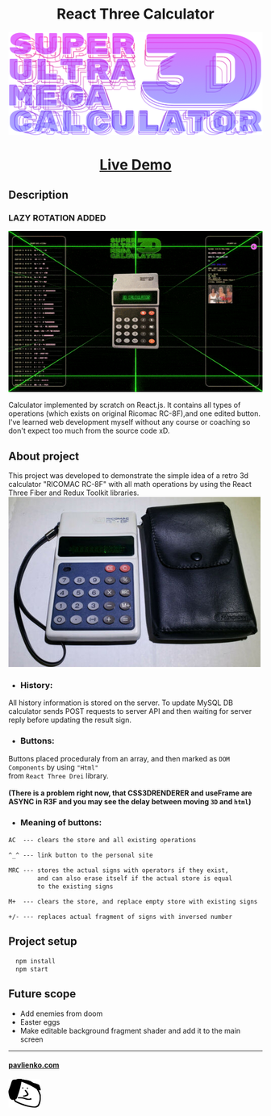 # <div align="center">React Three Calculator</div>

![image info](./src/assets/logow.png)

# <div align="center">[Live Demo](https://pavlienko.com/projects/three-calculator)</div>

<!-- - **Buttons count:**
  - width: **4** blocks
  - height: **5** blocks -->

## Description

### LAZY ROTATION ADDED

![image info](./src/assets/readme-banner-gif-01.gif)

Calculator implemented by scratch on React.js.
It contains all types of operations (which exists on original Ricomac RC-8F),and one edited button. I've learned web development myself without any course or coaching so don't expect too much from the source code xD.

## About project


This project was developed to demonstrate the simple idea of ​​a retro 3d calculator "RICOMAC RC-8F" with all math operations by using the React Three Fiber and Redux Toolkit libraries.
<br />
![image info](./src/assets/ricomac-photo.jpeg)

- ### History:

All history information is stored on the server.
To update MySQL DB calculator sends POST requests to server API and then waiting for server reply before updating the result sign.

- ### Buttons:
Buttons placed proceduraly from an array, and then marked as ```DOM Components``` by using ```"Html"``` <br /> from ```React Three Drei``` library.
<br />
<br />
**(There is a problem right now, that CSS3DRENDERER and useFrame are ASYNC in R3F and you may see the delay between moving ```3D``` and ```html```)**

- ### Meaning of buttons:
```
AC  --- clears the store and all existing operations
```
```
^_^ --- link button to the personal site
```
```
MRC --- stores the actual signs with operators if they exist, 
        and can also erase itself if the actual store is equal 
        to the existing signs
```
```
M+  --- clears the store, and replace empty store with existing signs
```
```
+/- --- replaces actual fragment of signs with inversed number  
```

## Project setup

```
  npm install
  npm start
```
## Future scope

  - Add enemies from doom
  - Easter eggs
  - Make editable background fragment shader and add it to the main screen

<!-- ## Support on  -->
___
#### [pavlienko.com](https://pavlienko.com)
![image info](./src/assets/pface64.png)
